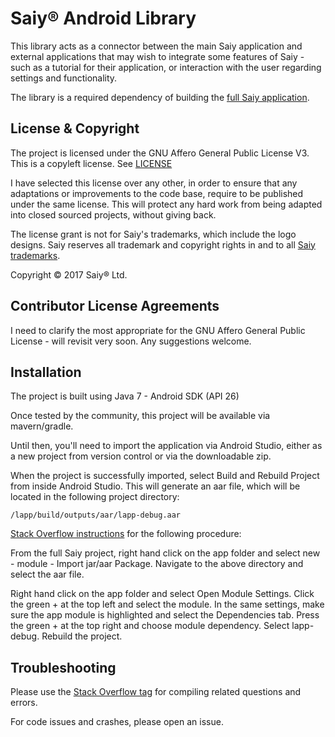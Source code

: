 # Saiy® Android Library

This library acts as a connector between the main Saiy application and external applications that may wish to integrate some features of Saiy - such as a tutorial for their application, or interaction with the user regarding settings and functionality.

The library is a required dependency of building the [full Saiy application](https://github.com/brandall76/Saiy-PS).

## License & Copyright

The project is licensed under the GNU Affero General Public License V3. This is a copyleft license. See [LICENSE](https://github.com/brandall76/Saiy-PS/blob/master/LICENSE) 

I have selected this license over any other, in order to ensure that any adaptations or improvements to the code base, require to be published under the same license. This will protect any hard work from being adapted into closed sourced projects, without giving back.

The license grant is not for Saiy's trademarks, which include the logo designs. Saiy reserves all trademark and copyright rights in and to all [Saiy trademarks](https://trademarks.ipo.gov.uk/ipo-tmcase/page/Results/1/UK00003168669?legacySearch=False).

Copyright © 2017 Saiy® Ltd.

## Contributor License Agreements

I need to clarify the most appropriate for the GNU Affero General Public License - will revisit very soon. Any suggestions welcome.

## Installation

The project is built using Java 7 - Android SDK (API 26)

Once tested by the community, this project will be available via mavern/gradle.

Until then, you'll need to import the application via Android Studio, either as a new project from version control or via the downloadable zip.

When the project is successfully imported, select Build and Rebuild Project from inside Android Studio. This will generate an aar file, which will be located in the following project directory:

```
/lapp/build/outputs/aar/lapp-debug.aar
```

[Stack Overflow instructions](https://stackoverflow.com/q/29826717/1256219) for the following procedure:

From the full Saiy project, right hand click on the app folder and select new - module - Import jar/aar Package. Navigate to the above directory and select the aar file.

Right hand click on the app folder and select Open Module Settings. Click the green + at the top left and select the module. In the same settings, make sure the app module is highlighted and select the Dependencies tab. Press the green + at the top right and choose module dependency. Select lapp-debug. Rebuild the project.  

## Troubleshooting

Please use the [Stack Overflow tag](https://stackoverflow.com/tags/saiy/info) for compiling related questions and errors.

For code issues and crashes, please open an issue.